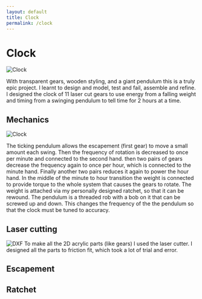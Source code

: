```yaml
---
layout: default
title: Clock
permalink: /clock
---
```


# Clock

<p>
    <img alt="Clock" src="/sebsite/images/clock1.jpg" id="rightfloat"> 

With transparent gears, wooden styling, and a giant pendulum this is a truly epic project. I learnt to design and model, test and fail, assemble and refine. 
I designed the clock of 11 laser cut gears to use energy from a falling weight and timing from a swinging pendulum to tell time for 2 hours at a time. 
</p>

## Mechanics

<p>
    <img alt="Clock" src="/sebsite/images/clockgif.gif" id="rightfloat"> 

The ticking pendulum allows the escapement (first gear) to move a small amount each swing. Then the frequency of rotation is decreased to once per minute and connected to the second hand. then two pairs of gears decrease the frequency again to once per hour, which is connected to the minute hand. Finally another two pairs reduces it again to power the hour hand. In the middle of the minute to hour transition the weight is connected to provide torque to the whole system that causes the gears to rotate. The weight is attached via my personally designed ratchet, so that it can be rewound.
The pendulum is a threaded rob with a bob on it that can be screwed up and down. This changes the frequency of the the pendulum so that the clock must be tuned to accuracy.
</p>

## Laser cutting
<img alt="DXF" src="/sebsite/images/clockdxf.jpg" id="rightfloat"> 
To make all the 2D acrylic parts (like gears) I used the laser cutter. I designed all the parts to friction fit, which took a lot of trial and error. 

## Escapement 


## Ratchet

